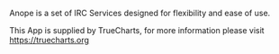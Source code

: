 Anope is a set of IRC Services designed for flexibility and ease of use.


This App is supplied by TrueCharts, for more information please visit https://truecharts.org
